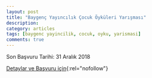 ```yaml
---
layout: post
title: "Baygenç Yayıncılık Çocuk Öyküleri Yarışması"
description: 
category: articles
tags: [baygenc yayincilik, cocuk, oyku, yarismasi]
comments: true
---
```


Son Başvuru Tarihi: 31 Aralık 2018

[Detaylar ve Başvuru için](http://www.akdogan.gen.tr/yarismalar/baygenc-yayincilik-cocuk-oykuleri-yarismasi-duyurusu/?utm_source=edebiyatyarismalari.com&utm_medium=affiliate){:rel="nofollow"}